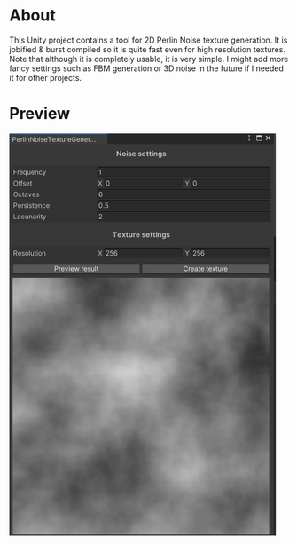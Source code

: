# About
This Unity project contains a tool for 2D Perlin Noise texture generation. It is jobified & burst compiled so it is quite fast even for high resolution textures. Note that although it is completely usable, it is very simple. I might add more fancy settings such as FBM generation or 3D noise in the future if I needed it for other projects.

# Preview
![alt-text](./GithubImgs/Preview.png)
